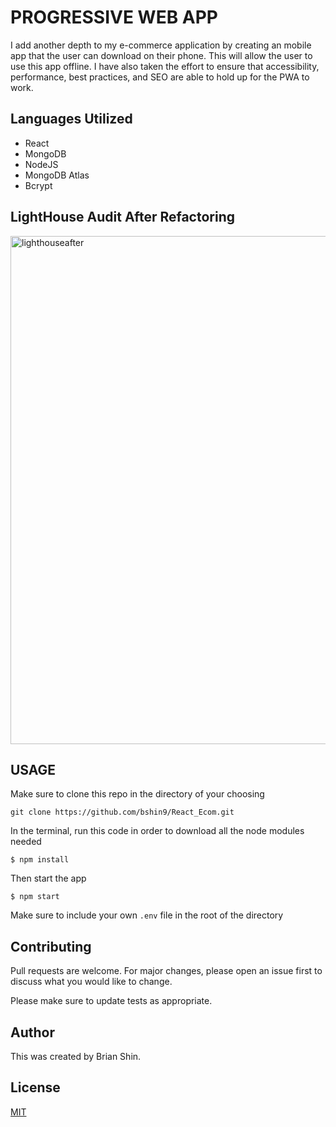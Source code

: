 # PROGRESSIVE WEB APP

I add another depth to my e-commerce application by creating an mobile app that the user can download on their phone. This will allow the user to use this app offline. I have also taken the effort to ensure that accessibility, performance, best practices, and SEO are able to hold up for the PWA to work. 

## Languages Utilized

* React
* MongoDB
* NodeJS
* MongoDB Atlas
* Bcrypt

## LightHouse Audit After Refactoring

<img width="813" alt="lighthouseafter" src="https://user-images.githubusercontent.com/52217063/69978263-272f1d00-14fa-11ea-8ec2-b970f8c68475.png">

## USAGE

Make sure to clone this repo in the directory of your choosing

`git clone https://github.com/bshin9/React_Ecom.git`

In the terminal, run this code in order to download all the node modules needed

`$ npm install`

Then start the app

`$ npm start`

Make sure to include your own `.env` file in the root of the directory

## Contributing

Pull requests are welcome. For major changes, please open an issue first to discuss what you would like to change.

Please make sure to update tests as appropriate.

## Author
This was created by Brian Shin.

## License
[MIT](https://github.com/bshin9/AuthorizationApp/blob/master/LICENSE)
